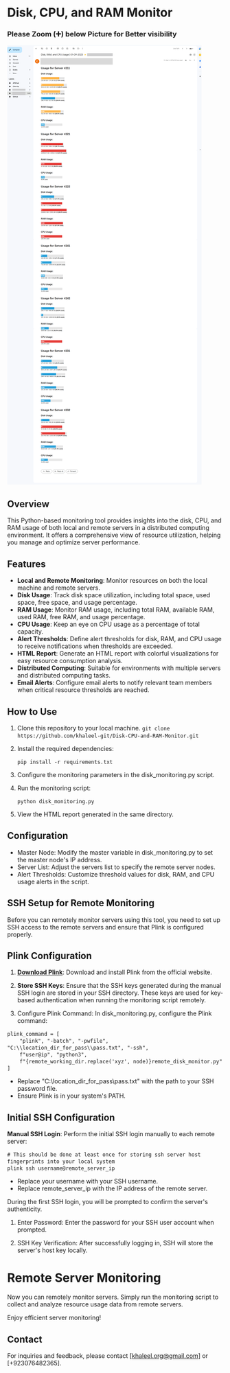 # Disk, CPU, and RAM Monitor
### Please Zoom (➕) below Picture for Better visibility
![Delivery Monitoring](delivery_monitoring_email.png)

## Overview

This Python-based monitoring tool provides insights into the disk, CPU, and RAM usage of both local and remote servers in a distributed computing environment. It offers a comprehensive view of resource utilization, helping you manage and optimize server performance.

## Features

- **Local and Remote Monitoring**: Monitor resources on both the local machine and remote servers.
- **Disk Usage**: Track disk space utilization, including total space, used space, free space, and usage percentage.
- **RAM Usage**: Monitor RAM usage, including total RAM, available RAM, used RAM, free RAM, and usage percentage.
- **CPU Usage**: Keep an eye on CPU usage as a percentage of total capacity.
- **Alert Thresholds**: Define alert thresholds for disk, RAM, and CPU usage to receive notifications when thresholds are exceeded.
- **HTML Report**: Generate an HTML report with colorful visualizations for easy resource consumption analysis.
- **Distributed Computing**: Suitable for environments with multiple servers and distributed computing tasks.
- **Email Alerts**: Configure email alerts to notify relevant team members when critical resource thresholds are reached.

## How to Use

1. Clone this repository to your local machine.
   ```git clone https://github.com/khaleel-git/Disk-CPU-and-RAM-Monitor.git```

2. Install the required dependencies:
   ```
   pip install -r requirements.txt
   ```
3. Configure the monitoring parameters in the disk_monitoring.py script.

4. Run the monitoring script:
   ```
   python disk_monitoring.py
   ```
5. View the HTML report generated in the same directory.

## Configuration
- Master Node: Modify the master variable in disk_monitoring.py to set the master node's IP address.
- Server List: Adjust the servers list to specify the remote server nodes.
- Alert Thresholds: Customize threshold values for disk, RAM, and CPU usage alerts in the script.

## SSH Setup for Remote Monitoring

Before you can remotely monitor servers using this tool, you need to set up SSH access to the remote servers and ensure that Plink is configured properly.

## Plink Configuration

1. **[Download Plink](https://www.chiark.greenend.org.uk/~sgtatham/putty/latest.html)**: Download and install Plink from the official website.

2. **Store SSH Keys**: Ensure that the SSH keys generated during the manual SSH login are stored in your SSH directory. These keys are used for key-based authentication when running the monitoring script remotely.

3. Configure Plink Command: In disk_monitoring.py, configure the Plink command:
```
plink_command = [
    "plink", "-batch", "-pwfile", "C:\\location_dir_for_pass\\pass.txt", "-ssh",
    f"user@ip", "python3",
    f"{remote_working_dir.replace('xyz', node)}remote_disk_monitor.py"
]
```
- Replace "C:\\location_dir_for_pass\\pass.txt" with the path to your SSH password file.
- Ensure Plink is in your system's PATH.

## Initial SSH Configuration
**Manual SSH Login**: Perform the initial SSH login manually to each remote server:
```
# This should be done at least once for storing ssh server host fingerprints into your local system
plink ssh username@remote_server_ip
```
- Replace your username with your SSH username.
- Replace remote_server_ip with the IP address of the remote server.

During the first SSH login, you will be prompted to confirm the server's authenticity.

1. Enter Password: Enter the password for your SSH user account when prompted.

2. SSH Key Verification: After successfully logging in, SSH will store the server's host key locally.

# Remote Server Monitoring
Now you can remotely monitor servers. Simply run the monitoring script to collect and analyze resource usage data from remote servers.

Enjoy efficient server monitoring!

## Contact
For inquiries and feedback, please contact [khaleel.org@gmail.com] or [+923076482365].
